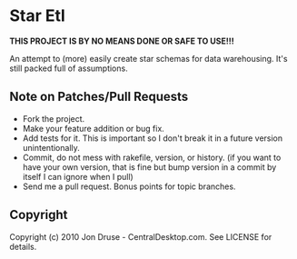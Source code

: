 Star Etl
========

**THIS PROJECT IS BY NO MEANS DONE OR SAFE TO USE!!!**

An attempt to (more) easily create star schemas for data warehousing. It's still packed full of assumptions.


<!-- Installation
------------

    $ gem install star_etl
 -->

Note on Patches/Pull Requests
-----------------------------
 
* Fork the project.
* Make your feature addition or bug fix.
* Add tests for it. This is important so I don't break it in a
  future version unintentionally.
* Commit, do not mess with rakefile, version, or history.
  (if you want to have your own version, that is fine but bump version in a commit by itself I can ignore when I pull)
* Send me a pull request. Bonus points for topic branches.

Copyright
---------

Copyright (c) 2010 Jon Druse - CentralDesktop.com. See LICENSE for details.